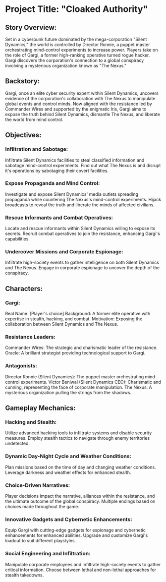 # Project Title: "Cloaked Authority"

## Story Overview:
Set in a cyberpunk future dominated by the mega-corporation "Silent Dynamics," the world is controlled by Director Ronnie, a puppet master orchestrating mind-control experiments to increase power. Players take on the role of Gargi, a former high-ranking operative turned rogue hacker. Gargi discovers the corporation's connection to a global conspiracy involving a mysterious organization known as "The Nexus."

## Backstory:
Gargi, once an elite cyber security expert within Silent Dynamics, uncovers evidence of the corporation's collaboration with The Nexus to manipulate global events and control minds. Now aligned with the resistance led by Commander Wires and supported by the enigmatic Iris, Gargi aims to expose the truth behind Silent Dynamics, dismantle The Nexus, and liberate the world from mind control.

## Objectives:

### Infiltration and Sabotage:
Infiltrate Silent Dynamics facilities to steal classified information and sabotage mind-control experiments.
Find out what The Nexus is and disrupt it's operations by sabotaging their covert facilities.

### Expose Propaganda and Mind Control:
Investigate and expose Silent Dynamics' media outlets spreading propaganda while countering The Nexus's mind-control experiments.
Hijack broadcasts to reveal the truth and liberate the minds of affected civilians.

### Rescue Informants and Combat Operatives:
Locate and rescue informants within Silent Dynamics willing to expose its secrets.
Recruit combat operatives to join the resistance, enhancing Gargi's capabilities.

### Undercover Missions and Corporate Espionage:
Infiltrate high-society events to gather intelligence on both Silent Dynamics and The Nexus.
Engage in corporate espionage to uncover the depth of the conspiracy.

## Characters:

### Gargi:
Real Name: [Player's choice]
Background: A former elite operative with expertise in stealth, hacking, and combat.
Motivation: Exposing the collaboration between Silent Dynamics and The Nexus.

### Resistance Leaders:
Commander Wires: The strategic and charismatic leader of the resistance.
Oracle: A brilliant strategist providing technological support to Gargi.

### Antagonists:
Director Ronnie (Silent Dynamics): The puppet master orchestrating mind-control experiments.
Victor Beniwal (Silent Dynamics CEO): Charismatic and cunning, representing the face of corporate manipulation.
The Nexus: A mysterious organization pulling the strings from the shadows.

## Gameplay Mechanics:

### Hacking and Stealth:
Utilize advanced hacking tools to infiltrate systems and disable security measures.
Employ stealth tactics to navigate through enemy territories undetected.

### Dynamic Day-Night Cycle and Weather Conditions:
Plan missions based on the time of day and changing weather conditions.
Leverage darkness and weather effects for enhanced stealth.

### Choice-Driven Narratives:
Player decisions impact the narrative, alliances within the resistance, and the ultimate outcome of the global conspiracy.
Multiple endings based on choices made throughout the game.

### Innovative Gadgets and Cybernetic Enhancements:
Equip Gargi with cutting-edge gadgets for espionage and cybernetic enhancements for enhanced abilities.
Upgrade and customize Gargi's loadout to suit different playstyles.

### Social Engineering and Infiltration:
Manipulate corporate employees and infiltrate high-society events to gather critical information.
Choose between lethal and non-lethal approaches for stealth takedowns.

